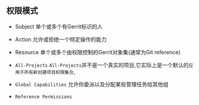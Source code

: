 ## 权限模式

- Subject
单个或多个有Gerrit标识的人

- Action
允许或拒绝一个特定操作的能力

- Resource
单个或多个由权限控制的Gerrit对象集(通常为Git reference)



- `All-Projects`
`All-Projects`并不是一个真实的项目,它实际上是一个默认的`应用于所有新创建项目权限集合`,

- `Global Capabilities`
允许你委派以及分配某些管理任务给其他组


- `Reference Permissions`



